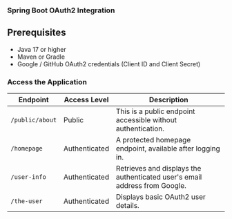 ### Spring Boot OAuth2 Integration
## Prerequisites
- Java 17 or higher
- Maven or Gradle
- Google / GitHub OAuth2 credentials (Client ID and Client Secret)

### Access the Application

| Endpoint            | Access Level      | Description                                               |
|---------------------|-------------------|-----------------------------------------------------------|
| `/public/about`     | Public            | This is a public endpoint accessible without authentication. |
| `/homepage`         | Authenticated     | A protected homepage endpoint, available after logging in. |
| `/user-info`        | Authenticated     | Retrieves and displays the authenticated user's email address from Google. |
| `/the-user`         | Authenticated     | Displays basic OAuth2 user details.                       |
